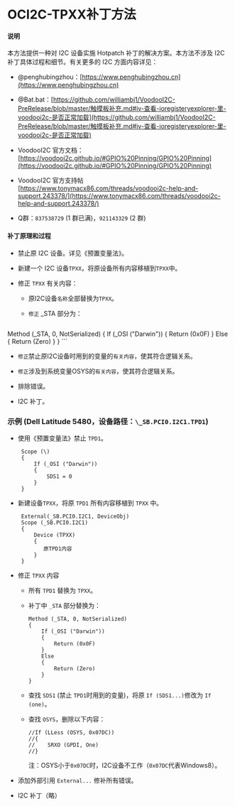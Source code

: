 # OCI2C-TPXX补丁方法

#### 说明

本方法提供一种对 I2C 设备实施 Hotpatch 补丁的解决方案。本方法不涉及 I2C 补丁具体过程和细节。有关更多的 I2C 方面内容详见：

- @penghubingzhou：[https://www.penghubingzhou.cn](https://www.penghubingzhou.cn)

- @Bat.bat：[https://github.com/williambj1/VoodooI2C-PreRelease/blob/master/触摸板补充.md#iv-查看-ioregisteryexplorer-里-voodooi2c-是否正常加载](https://github.com/williambj1/VoodooI2C-PreRelease/blob/master/触摸板补充.md#iv-查看-ioregisteryexplorer-里-voodooi2c-是否正常加载)

- VoodooI2C 官方文档：[https://voodooi2c.github.io/#GPIO%20Pinning/GPIO%20Pinning](https://voodooi2c.github.io/#GPIO%20Pinning/GPIO%20Pinning)

- VoodooI2C 官方支持帖 [https://www.tonymacx86.com/threads/voodooi2c-help-and-support.243378/](https://www.tonymacx86.com/threads/voodooi2c-help-and-support.243378/)

- Q群：`837538729` (1 群已满)，`921143329` (2 群)

#### 补丁原理和过程

- 禁止原 I2C 设备。详见《预置变量法》。

- 新建一个 I2C 设备`TPXX`，将原设备所有内容移植到`TPXX`中。

- 修正 `TPXX` 有关内容：

  - 原I2C设备`名称`全部替换为`TPXX`。

  - `修正` _STA 部分为：

    ```
 Method (_STA, 0, NotSerialized)
    {
        If (_OSI ("Darwin"))
        {
            Return (0x0F)
        }
        Else
        {
            Return (Zero)
        }
    }
    ```

  - `修正`禁止原I2C设备时用到的变量的`有关内容`，使其符合逻辑关系。

  - `修正`涉及到系统变量OSYS的`有关内容`，使其符合逻辑关系。

- 排除错误。

- I2C 补丁。

### 示例 (Dell Latitude 5480，设备路径：`\_SB.PCI0.I2C1.TPD1`)

- 使用《预置变量法》禁止 `TPD1`。

  ```
   Scope (\)
   {
       If (_OSI ("Darwin"))
       {
           SDS1 = 0
       }
   }
  ```

- 新建设备`TPXX`，将原 `TPD1` 所有内容移植到 `TPXX` 中。

  ```
   External(_SB.PCI0.I2C1, DeviceObj)
   Scope (_SB.PCI0.I2C1)
   {
       Device (TPXX)
       {
          原TPD1内容
       }
   }
  ```

- 修正 `TPXX` 内容

  - 所有 `TPD1` 替换为 `TPXX`。
  
  - 补丁中 `_STA` 部分替换为：
  
    ```
    Method (_STA, 0, NotSerialized)
    {
        If (_OSI ("Darwin"))
        {
            Return (0x0F)
        }
        Else
        {
            Return (Zero)
        }
    }
    ```
  
  - 查找 `SDS1` (禁止 `TPD1`时用到的变量)，将原 `If (SDS1...)`修改为 `If (one)`。
  
  - 查找 `OSYS`，删除以下内容：
  
    ```
    //If (LLess (OSYS, 0x07DC))
    //{
    //    SRXO (GPDI, One)
    //}
    ```
  
    注：OSYS小于`0x07DC`时，I2C设备不工作（`0x07DC`代表Windows8）。
  
- 添加外部引用 `External...` 修补所有错误。

- I2C 补丁（略）

